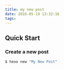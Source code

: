```yaml
---
title: my new post
date: 2016-05-19 13:32:16
tags:
---
```

## Quick Start

### Create a new post

``` bash
$ hexo new "My New Post"
```
